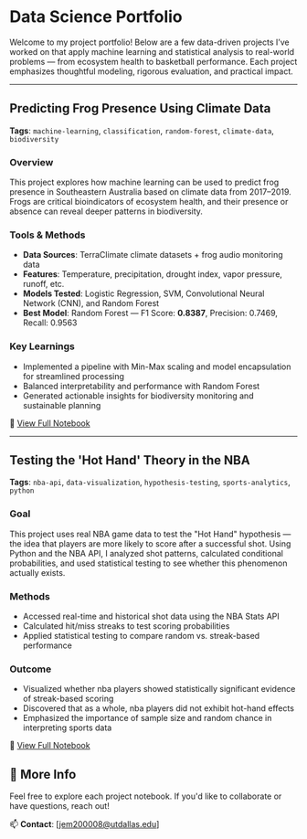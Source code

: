 # Data Science Portfolio

Welcome to my project portfolio! Below are a few data-driven projects I’ve worked on that apply machine learning and statistical analysis to real-world problems — from ecosystem health to basketball performance. Each project emphasizes thoughtful modeling, rigorous evaluation, and practical impact.

---

## Predicting Frog Presence Using Climate Data  
**Tags**: `machine-learning`, `classification`, `random-forest`, `climate-data`, `biodiversity`

### Overview
This project explores how machine learning can be used to predict frog presence in Southeastern Australia based on climate data from 2017–2019. Frogs are critical bioindicators of ecosystem health, and their presence or absence can reveal deeper patterns in biodiversity.

### Tools & Methods
- **Data Sources**: TerraClimate climate datasets + frog audio monitoring data
- **Features**: Temperature, precipitation, drought index, vapor pressure, runoff, etc.
- **Models Tested**: Logistic Regression, SVM, Convolutional Neural Network (CNN), and Random Forest
- **Best Model**: Random Forest — F1 Score: **0.8387**, Precision: 0.7469, Recall: 0.9563

### Key Learnings
- Implemented a pipeline with Min-Max scaling and model encapsulation for streamlined processing
- Balanced interpretability and performance with Random Forest
- Generated actionable insights for biodiversity monitoring and sustainable planning

🔗 [View Full Notebook](./Frog_Presence_Model.ipynb)

---

## Testing the 'Hot Hand' Theory in the NBA  
**Tags**: `nba-api`, `data-visualization`, `hypothesis-testing`, `sports-analytics`, `python`

### Goal
This project uses real NBA game data to test the "Hot Hand" hypothesis — the idea that players are more likely to score after a successful shot. Using Python and the NBA API, I analyzed shot patterns, calculated conditional probabilities, and used statistical testing to see whether this phenomenon actually exists.

### Methods
- Accessed real-time and historical shot data using the NBA Stats API
- Calculated hit/miss streaks to test scoring probabilities
- Applied statistical testing to compare random vs. streak-based performance

### Outcome
- Visualized whether nba players showed statistically significant evidence of streak-based scoring
- Discovered that as a whole, nba players did not exhibit hot-hand effects
- Emphasized the importance of sample size and random chance in interpreting sports data

🔗 [View Full Notebook](./Does_the_Hot-Hand_Exist.ipynb)
## 📌 More Info
Feel free to explore each project notebook. If you'd like to collaborate or have questions, reach out!

📫 **Contact**: [jem200008@utdallas.edu]


